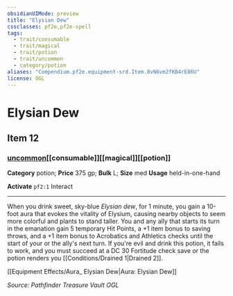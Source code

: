 ```yaml
---
obsidianUIMode: preview
title: "Elysian Dew"
cssclasses: pf2e,pf2e-spell
tags:
  - trait/consumable
  - trait/magical
  - trait/potion
  - trait/uncommon
  - category/potion
aliases: "Compendium.pf2e.equipment-srd.Item.8vN6vm2fKB4rE86U"
license: OGL
---
```

# Elysian Dew
## Item 12
### [uncommon](uncommon "Uncommon Rarity Trait")[[consumable]][[magical]][[potion]]

**Category** potion; 
**Price** 375 gp; 
**Bulk** L; **Size** med
**Usage** held-in-one-hand

**Activate** `pf2:1` Interact

* * *

When you drink sweet, sky-blue _Elysian dew_, for 1 minute, you gain a 10-foot aura that evokes the vitality of Elysium, causing nearby objects to seem more colorful and plants to stand taller. You and any ally that starts its turn in the emanation gain 5 temporary Hit Points, a +1 item bonus to saving throws, and a +1 item bonus to Acrobatics and Athletics checks until the start of your or the ally's next turn. If you're evil and drink this potion, it fails to work, and you must succeed at a DC 30 Fortitude check save or the potion renders you [[Conditions/Drained 1|Drained 2]].

[[Equipment Effects/Aura_ Elysian Dew|Aura: Elysian Dew]]

*Source: Pathfinder Treasure Vault*
*OGL*